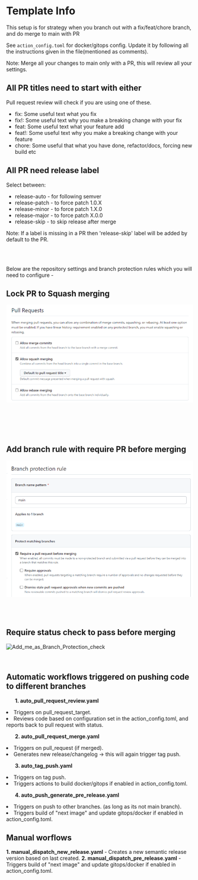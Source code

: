 # Template Info

This setup is for strategy when you branch out with a fix/feat/chore branch, and do merge to main with PR

See `action_config.toml` for docker/gitops config. Update it by following all the instructions given in the file(mentioned as comments).

Note: Merge all your changes to main only with a PR, this will review all your settings.

## All PR titles need to start with either

Pull request review will check if you are using one of these.

- fix: Some useful text what you fix
- fix!: Some useful text why you make a breaking change with your fix
- feat: Some useful text what your feature add
- feat!: Some useful text why you make a breaking change with your feature
- chore: Some useful that what you have done, refactor/docs, forcing new build etc


## All PR need release label

Select between:

- release-auto - for following semver
- release-patch - to force patch 1.0.X
- release-minor - to force patch 1.X.0
- release-major - to force patch X.0.0
- release-skip - to skip release after merge

Note: If a label is missing in a PR then 'release-skip' label will be added by default to the PR.

<br /><br />

Below are the repository settings and branch protection rules which you will need to configure -

## Lock PR to Squash merging

![Pull_request_merge](https://github.com/Aibel365/python-app-template/blob/d5a219f73a91d787e242e775880be59e08beee8a/images/PR.png)

<br /><br /><br /><br />

## Add branch rule with require PR before merging

![Branch_Protection](https://github.com/Aibel365/python-app-template/blob/d5a219f73a91d787e242e775880be59e08beee8a/images/BP_Rule.png)
<br /><br /><br /><br />

## Require status check to pass before merging

![Add_me_as_Branch_Protection_check](https://github.com/Aibel365/python-app-template/assets/121802270/d9ce10d6-cdf5-40ff-b72f-ff6fe86d645b)


<br />

## Automatic workflows triggered on pushing code to different branches

**<ol>1. auto_pull_request_review.yaml</ol>**

<li>Triggers on pull_request_target.</li>
<li>Reviews code based on configuration set in the action_config.toml, and reports back to pull request with status.</li>

**<ol>2. auto_pull_request_merge.yaml</ol>**

<li>Triggers on pull_request (if merged).</li>
<li>Generates new release/changelog -> this will again trigger tag push.</li>

**<ol>3. auto_tag_push.yaml</ol>**

<li>Triggers on tag push.</li>
<li>Triggers actions to build docker/gitops if enabled in action_config.toml.</li>

**<ol>4. auto_push_generate_pre_release.yaml</ol>**

<li>Triggers on push to other branches. (as long as its not main branch).</li>
<li>Triggers build of "next image" and update gitops/docker if enabled in action_config.toml.</li>

## Manual worflows

**1. manual_dispatch_new_release.yaml** - Creates a new semantic release version based on last created.
**2. manual_dispatch_pre_release.yaml** - Triggers build of "next image" and update gitops/docker if enabled in action_config.toml.
